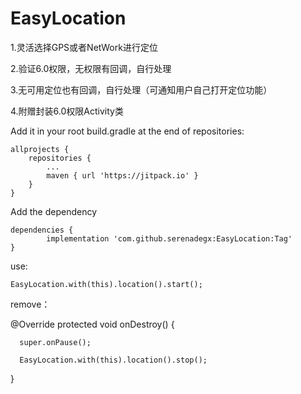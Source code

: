 # EasyLocation

1.灵活选择GPS或者NetWork进行定位

2.验证6.0权限，无权限有回调，自行处理

3.无可用定位也有回调，自行处理（可通知用户自己打开定位功能）

4.附赠封装6.0权限Activity类

Add it in your root build.gradle at the end of repositories:

	allprojects {
		repositories {
			...
			maven { url 'https://jitpack.io' }
		}
	}

Add the dependency

	dependencies {
	        implementation 'com.github.serenadegx:EasyLocation:Tag'
	}

use:

	EasyLocation.with(this).location().start();


remove：

@Override
protected void onDestroy() {

      super.onPause();
  
      EasyLocation.with(this).location().stop();
  
}
